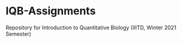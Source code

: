 # IQB-Assignments
Repository for Introduction to Quantitative Biology (IIITD, Winter 2021 Semester)
